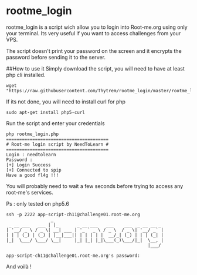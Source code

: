 # rootme_login
rootme_login is a script wich allow you to login into Root-me.org using only your terminal.
Its very useful if you want to access challenges from your VPS.

The script doesn't print your password on the screen and it encrypts the password before sending it to the server.

##How to use it
Simply download the script, you will need to have at least php cli installed.
```
wget "https://raw.githubusercontent.com/Thytrem/rootme_login/master/rootme_login.php"
```
If its not done, you will need to install curl for php
```
sudo apt-get install php5-curl
```
Run the script and enter your credentials
```
php rootme_login.php
=======================================
# Root-me login script by NeedToLearn #
=======================================
Login : needtolearn
Password : 
[+] Login Success
[+] Connected to spip
Have a good fl4g !!!
```
You will probably need to wait a few seconds before trying to access any root-me's services.

Ps : only tested on php5.6

```
ssh -p 2222 app-script-ch11@challenge01.root-me.org
                 _    
 _ __ ___   ___ | |_       _ __ ___   ___    ___  _ __ __ _ 
| '__/ _ \ / _ \| __| ___ | '_ ` _ \ / _ \  / _ \| '__/ _` |
| | | (_) | (_) | |__|___|| | | | | |  __/_| (_) | | | (_| |
|_|  \___/ \___/ \__|     |_| |_| |_|\___(_)\___/|_|  \__, |
                                                      |___/ 

app-script-ch11@challenge01.root-me.org's password:
```
And voilà !
